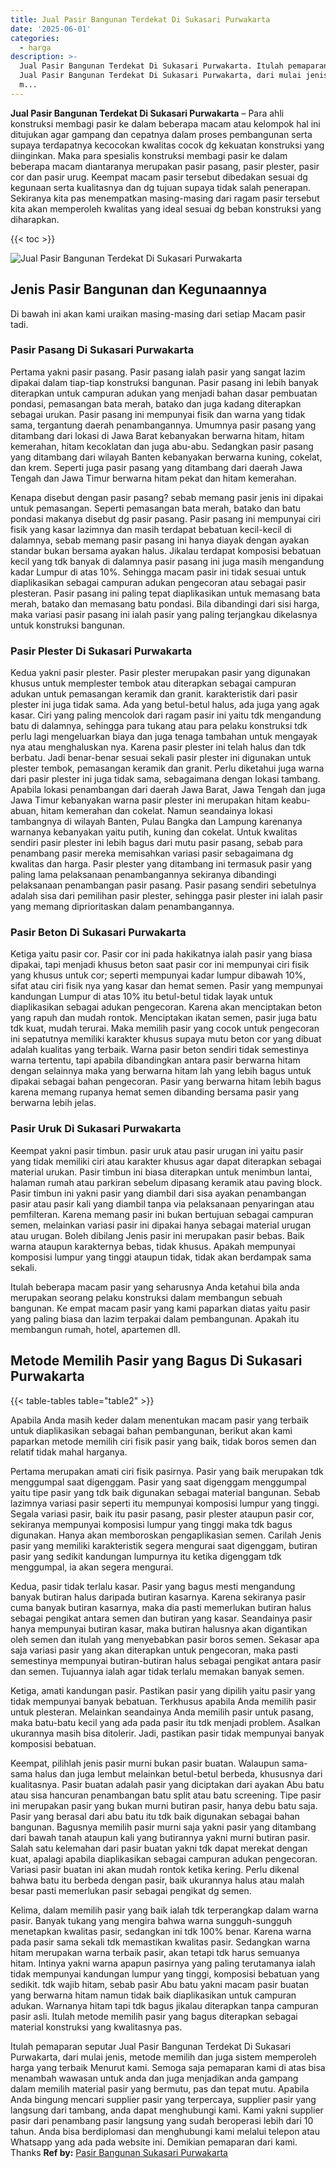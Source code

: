```yaml
---
title: Jual Pasir Bangunan Terdekat Di Sukasari Purwakarta
date: '2025-06-01'
categories:
  - harga
description: >-
  Jual Pasir Bangunan Terdekat Di Sukasari Purwakarta. Itulah pemaparan seputar
  Jual Pasir Bangunan Terdekat Di Sukasari Purwakarta, dari mulai jenis, metode
  m...
---
```


**Jual Pasir Bangunan Terdekat Di Sukasari Purwakarta** – Para ahli konstruksi membagi pasir ke dalam beberapa macam atau kelompok hal ini ditujukan agar gampang dan cepatnya dalam proses pembangunan serta supaya terdapatnya kecocokan kwalitas cocok dg kekuatan konstruksi yang diinginkan. Maka para spesialis konstruksi membagi pasir ke dalam beberapa macam diantaranya merupakan pasir pasang, pasir plester, pasir cor dan pasir urug. Keempat macam pasir tersebut dibedakan sesuai dg kegunaan serta kualitasnya dan dg tujuan supaya tidak salah penerapan. Sekiranya kita pas menempatkan masing-masing dari ragam pasir tersebut kita akan memperoleh kwalitas yang ideal sesuai dg beban konstruksi yang diharapkan.

{{< toc >}}

![Jual Pasir Bangunan Terdekat Di Sukasari Purwakarta](/images/jual-pasir-bangunan-13.png)

## Jenis Pasir Bangunan dan Kegunaannya

Di bawah ini akan kami uraikan masing-masing dari setiap Macam pasir tadi.

### Pasir Pasang Di Sukasari Purwakarta

Pertama yakni pasir pasang. Pasir pasang ialah pasir yang sangat lazim dipakai dalam tiap-tiap konstruksi bangunan. Pasir pasang ini lebih banyak diterapkan untuk campuran adukan yang menjadi bahan dasar pembuatan pondasi, pemasangan bata merah, batako dan juga kadang diterapkan sebagai urukan. Pasir pasang ini mempunyai fisik dan warna yang tidak sama, tergantung daerah penambangannya. Umumnya pasir pasang yang ditambang dari lokasi di Jawa Barat kebanyakan berwarna hitam, hitam kemerahan, hitam kecoklatan dan juga abu-abu. Sedangkan pasir pasang yang ditambang dari wilayah Banten kebanyakan berwarna kuning, cokelat, dan krem. Seperti juga pasir pasang yang ditambang dari daerah Jawa Tengah dan Jawa Timur berwarna hitam pekat dan hitam kemerahan.

Kenapa disebut dengan pasir pasang? sebab memang pasir jenis ini dipakai untuk pemasangan. Seperti pemasangan bata merah, batako dan batu pondasi makanya disebut dg pasir pasang. Pasir pasang ini mempunyai ciri fisik yang kasar lazimnya dan masih terdapat bebatuan kecil-kecil di dalamnya, sebab memang pasir pasang ini hanya diayak dengan ayakan standar bukan bersama ayakan halus. Jikalau terdapat komposisi bebatuan kecil yang tdk banyak di dalamnya pasir pasang ini juga masih mengandung kadar Lumpur di atas 10%. Sehingga macam pasir ini tidak sesuai untuk diaplikasikan sebagai campuran adukan pengecoran atau sebagai pasir plesteran. Pasir pasang ini paling tepat diaplikasikan untuk memasang bata merah, batako dan memasang batu pondasi. Bila dibandingi dari sisi harga, maka variasi pasir pasang ini ialah pasir yang paling terjangkau dikelasnya untuk konstruksi bangunan.

### Pasir Plester Di Sukasari Purwakarta

Kedua yakni pasir plester. Pasir plester merupakan pasir yang digunakan khusus untuk memplester tembok atau diterapkan sebagai campuran adukan untuk pemasangan keramik dan granit. karakteristik dari pasir plester ini juga tidak sama. Ada yang betul-betul halus, ada juga yang agak kasar. Ciri yang paling mencolok dari ragam pasir ini yaitu tdk mengandung batu di dalamnya, sehingga para tukang atau para pelaku konstruksi tdk perlu lagi mengeluarkan biaya dan juga tenaga tambahan untuk mengayak nya atau menghaluskan nya. Karena pasir plester ini telah halus dan tdk berbatu. Jadi benar-benar sesuai sekali pasir plester ini digunakan untuk plester tembok, pemasangan keramik dan granit. Perlu diketahui juga warna dari pasir plester ini juga tidak sama, sebagaimana dengan lokasi tambang. Apabila lokasi penambangan dari daerah Jawa Barat, Jawa Tengah dan juga Jawa Timur kebanyakan warna pasir plester ini merupakan hitam keabu-abuan, hitam kemerahan dan cokelat. Namun seandainya lokasi tambangnya di wilayah Banten, Pulau Bangka dan Lampung karenanya warnanya kebanyakan yaitu putih, kuning dan cokelat. Untuk kwalitas sendiri pasir plester ini lebih bagus dari mutu pasir pasang, sebab para penambang pasir mereka memisahkan variasi pasir sebagaimana dg kwalitas dan harga. Pasir plester yang ditambang ini termasuk pasir yang paling lama pelaksanaan penambangannya sekiranya dibandingi pelaksanaan penambangan pasir pasang. Pasir pasang sendiri sebetulnya adalah sisa dari pemilihan pasir plester, sehingga pasir plester ini ialah pasir yang memang diprioritaskan dalam penambangannya.

### Pasir Beton Di Sukasari Purwakarta

Ketiga yaitu pasir cor. Pasir cor ini pada hakikatnya ialah pasir yang biasa dipakai, tapi menjadi khusus beton saat pasir cor ini mempunyai ciri fisik yang khusus untuk cor; seperti mempunyai kadar lumpur dibawah 10%, sifat atau ciri fisik nya yang kasar dan hemat semen. Pasir yang mempunyai kandungan Lumpur di atas 10% itu betul-betul tidak layak untuk diaplikasikan sebagai adukan pengecoran. Karena akan menciptakan beton yang rapuh dan mudah rontok. Menciptakan ikatan semen, pasir juga batu tdk kuat, mudah terurai. Maka memilih pasir yang cocok untuk pengecoran ini sepatutnya memiliki karakter khusus supaya mutu beton cor yang dibuat adalah kualitas yang terbaik. Warna pasir beton sendiri tidak semestinya warna tertentu, tapi apabila dibandingkan antara pasir berwarna hitam dengan selainnya maka yang berwarna hitam lah yang lebih bagus untuk dipakai sebagai bahan pengecoran. Pasir yang berwarna hitam lebih bagus karena memang rupanya hemat semen dibanding bersama pasir yang berwarna lebih jelas.

### Pasir Uruk Di Sukasari Purwakarta

Keempat yakni pasir timbun. pasir uruk atau pasir urugan ini yaitu pasir yang tidak memiliki ciri atau karakter khusus agar dapat diterapkan sebagai material urukan. Pasir timbun ini biasa diterapkan untuk menimbun lantai, halaman rumah atau parkiran sebelum dipasang keramik atau paving block. Pasir timbun ini yakni pasir yang diambil dari sisa ayakan penambangan pasir atau pasir kali yang diambil tanpa via pelaksanaan penyaringan atau pemfilteran. Karena memang pasir ini bukan bertujuan sebagai campuran semen, melainkan variasi pasir ini dipakai hanya sebagai material urugan atau urugan. Boleh dibilang Jenis pasir ini merupakan pasir bebas. Baik warna ataupun karakternya bebas, tidak khusus. Apakah mempunyai komposisi lumpur yang tinggi ataupun tidak, tidak akan berdampak sama sekali.

Itulah beberapa macam pasir yang seharusnya Anda ketahui bila anda merupakan seorang pelaku konstruksi dalam membangun sebuah bangunan. Ke empat macam pasir yang kami paparkan diatas yaitu pasir yang paling biasa dan lazim terpakai dalam pembangunan. Apakah itu membangun rumah, hotel, apartemen dll.

## Metode Memilih Pasir yang Bagus Di Sukasari Purwakarta

{{< table-tables table="table2" >}}

Apabila Anda masih keder dalam menentukan macam pasir yang terbaik untuk diaplikasikan sebagai bahan pembangunan, berikut akan kami paparkan metode memilih ciri fisik pasir yang baik, tidak boros semen dan relatif tidak mahal harganya.

Pertama merupakan amati ciri fisik pasirnya. Pasir yang baik merupakan tdk menggumpal saat digenggam. Pasir yang saat digenggam menggumpal yaitu tipe pasir yang tdk baik digunakan sebagai material bangunan. Sebab lazimnya variasi pasir seperti itu mempunyai komposisi lumpur yang tinggi. Segala variasi pasir, baik itu pasir pasang, pasir plester ataupun pasir cor, sekiranya mempunyai komposisi lumpur yang tinggi maka tdk bagus digunakan. Hanya akan memboroskan pengaplikasian semen. Carilah Jenis pasir yang memiliki karakteristik segera mengurai saat digenggam, butiran pasir yang sedikit kandungan lumpurnya itu ketika digenggam tdk menggumpal, ia akan segera mengurai.

Kedua, pasir tidak terlalu kasar. Pasir yang bagus mesti mengandung banyak butiran halus daripada butiran kasarnya. Karena sekiranya pasir cuma banyak butiran kasarnya, maka dia pasti memerlukan butiran halus sebagai pengikat antara semen dan butiran yang kasar. Seandainya pasir hanya mempunyai butiran kasar, maka butiran halusnya akan digantikan oleh semen dan itulah yang menyebabkan pasir boros semen. Sekasar apa saja variasi pasir yang akan diterapkan untuk pengecoran, maka pasti semestinya mempunyai butiran-butiran halus sebagai pengikat antara pasir dan semen. Tujuannya ialah agar tidak terlalu memakan banyak semen.

Ketiga, amati kandungan pasir. Pastikan pasir yang dipilih yaitu pasir yang tidak mempunyai banyak bebatuan. Terkhusus apabila Anda memilih pasir untuk plesteran. Melainkan seandainya Anda memilih pasir untuk pasang, maka batu-batu kecil yang ada pada pasir itu tdk menjadi problem. Asalkan ukurannya masih bisa ditolerir. Jadi, pastikan pasir tidak mempunyai banyak komposisi bebatuan.

Keempat, pilihlah jenis pasir murni bukan pasir buatan. Walaupun sama-sama halus dan juga lembut melainkan betul-betul berbeda, khususnya dari kualitasnya. Pasir buatan adalah pasir yang diciptakan dari ayakan Abu batu atau sisa hancuran penambangan batu split atau batu screening. Tipe pasir ini merupakan pasir yang bukan murni butiran pasir, hanya debu batu saja. Pasir yang berasal dari abu batu itu tdk baik digunakan sebagai bahan bangunan. Bagusnya memilih pasir murni saja yakni pasir yang ditambang dari bawah tanah ataupun kali yang butirannya yakni murni butiran pasir. Salah satu kelemahan dari pasir buatan yakni tdk dapat merekat dengan kuat, apalagi apabila diaplikasikan sebagai campuran adukan pengecoran. Variasi pasir buatan ini akan mudah rontok ketika kering. Perlu dikenal bahwa batu itu berbeda dengan pasir, baik ukurannya halus atau malah besar pasti memerlukan pasir sebagai pengikat dg semen.

Kelima, dalam memilih pasir yang baik ialah tdk terperangkap dalam warna pasir. Banyak tukang yang mengira bahwa warna sungguh-sungguh menetapkan kwalitas pasir, sedangkan ini tdk 100% benar. Karena warna pada pasir sama sekali tdk memastikan kwalitas pasir. Sedangkan warna hitam merupakan warna terbaik pasir, akan tetapi tdk harus semuanya hitam. Intinya yakni warna apapun pasirnya yang paling terutamanya ialah tidak mempunyai kandungan lumpur yang tinggi, komposisi bebatuan yang sedikit. tdk wajib hitam, sebab pasir Abu batu yakni macam pasir buatan yang berwarna hitam namun tidak baik diaplikasikan untuk campuran adukan. Warnanya hitam tapi tdk bagus jikalau diterapkan tanpa campuran pasir asli. Itulah metode memilih pasir yang bagus diterapkan sebagai material konstruksi yang kwalitasnya pas.

Itulah pemaparan seputar Jual Pasir Bangunan Terdekat Di Sukasari Purwakarta, dari mulai jenis, metode memilih dan juga sistem memperoleh harga yang terbaik Menurut kami. Semoga saja pemaparan kami di atas bisa menambah wawasan untuk anda dan juga menjadikan anda gampang dalam memilih material pasir yang bermutu, pas dan tepat mutu. Apabila Anda bingung mencari supplier pasir yang terpercaya, supplier pasir yang langsung dari tambang, anda dapat menghubungi kami. Kami yakni supplier pasir dari penambang pasir langsung yang sudah beroperasi lebih dari 10 tahun. Anda bisa berdiplomasi dan menghubungi kami melalui telepon atau Whatsapp yang ada pada website ini. Demikian pemaparan dari kami. Thanks
**Ref by:** [Pasir Bangunan Sukasari Purwakarta](https://id.wikipedia.org/wiki/Pasir)
